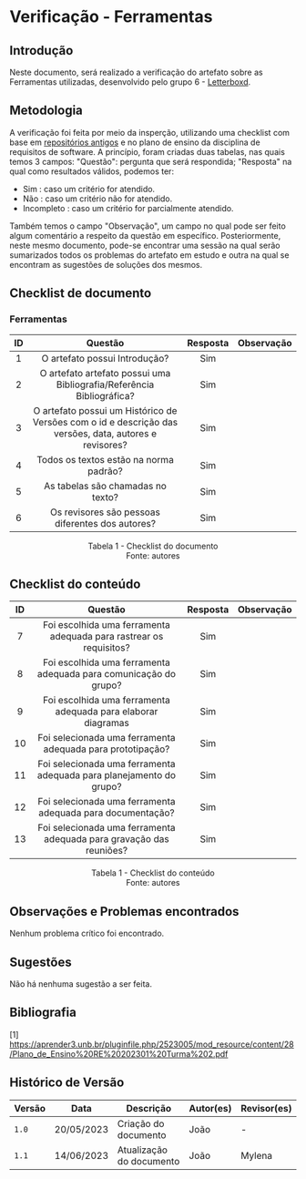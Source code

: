 # Verificação - Ferramentas

## Introdução

Neste documento, será realizado a verificação do artefato sobre as Ferramentas utilizadas, desenvolvido pelo grupo 6 - [Letterboxd](<https://github.com/Requisitos-de-Software/2023.1-Letterboxd/tree/master>).

## Metodologia

A verificação foi feita por meio da insperção, utilizando uma checklist com base em [repositórios antigos](https://github.com/Requisitos-de-Software) e no plano de ensino da disciplina de requisitos de software. A princípio, foram criadas duas tabelas, nas quais temos 3 campos: "Questão": pergunta que será respondida; "Resposta" na qual como resultados válidos, podemos ter:

- Sim : caso um critério for atendido.
- Não : caso um critério não for atendido.
- Incompleto : caso um critério for parcialmente atendido.

Também temos o campo "Observação", um campo no qual pode ser feito algum comentário a respeito da questão em específico. Posteriormente, neste mesmo documento, pode-se encontrar uma sessão na qual serão sumarizados todos os problemas do artefato em estudo e outra na qual se encontram as sugestões de soluções dos mesmos.

## Checklist de documento

### Ferramentas

| ID |                                   Questão                                   | Resposta  | Observação|
| :-----------: | :-------------------------------------------------------------------------: | :-------------------------------: | :------------:  |
|       1       | O artefato possui Introdução?       |                Sim                |                 |
|       2       |  O artefato artefato possui uma Bibliografia/Referência Bibliográfica?                 |                Sim                |                 |
|       3       | O artefato possui um Histórico de Versões com o id e descrição das versões, data, autores e revisores?    |                Sim                |                 |
|       4       | Todos os textos estão na norma padrão?                           |                Sim                |                 |
|       5       | As tabelas são chamadas no texto?                 |                Sim                |                 |
|       6       | Os revisores são pessoas diferentes dos autores?               |                Sim                |                 |

<p align="center"> Tabela 1 - Checklist do documento <br> Fonte: autores </p>

## Checklist do conteúdo

| ID |                                   Questão                                   | Resposta  | Observação|
| :-----------: | :-------------------------------------------------------------------------: | :-------------------------------: | :------------:  |
|      7       |    Foi escolhida uma ferramenta adequada para rastrear os requisitos?       |                Sim                |                 |
|       8       |       Foi escolhida uma ferramenta adequada para comunicação do grupo?      |                Sim                |                 |
|       9      |      Foi escolhida uma ferramenta adequada para elaborar diagramas          |                Sim                |                 |
|       10      |          Foi selecionada uma ferramenta adequada para prototipação?         |                Sim                |                 |
|       11      |    Foi selecionada uma ferramenta adequada para planejamento do grupo?      |                Sim                |                 |
|       12     |     Foi selecionada uma ferramenta adequada para documentação?              |                Sim                |                 |
|       13      |    Foi selecionada uma ferramenta adequada para gravação das reuniões?      |                Sim                |                 |

<p align="center"> Tabela 1 - Checklist do conteúdo <br> Fonte: autores </p>

## Observações e Problemas encontrados

Nenhum problema crítico foi encontrado.

## Sugestões

Não há nenhuma sugestão a ser feita.

## Bibliografia
[1] https://aprender3.unb.br/pluginfile.php/2523005/mod_resource/content/28/Plano_de_Ensino%20RE%20202301%20Turma%202.pdf 


## Histórico de Versão

| Versão | Data       | Descrição                  | Autor(es)    | Revisor(es) |
| ------ | ---------- | -------------------------- | ------------ | ----------- |
| `1.0`  | 20/05/2023 | Criação do documento       |    João      |     -       |
| `1.1`  | 14/06/2023 | Atualização do documento   |    João      |    Mylena      |
